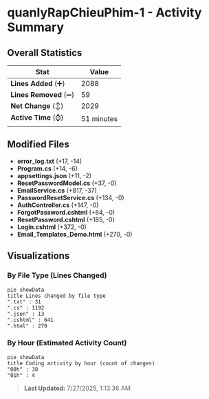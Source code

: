 # quanlyRapChieuPhim-1 - Activity Summary 

## Overall Statistics

| Stat                   | Value                                                             |
| ---------------------- | ----------------------------------------------------------------- |
| **Lines Added** (➕)   | 2088                                          |
| **Lines Removed** (➖) | 59                                        |
| **Net Change** (↕)    | 2029                |
| **Active Time** (⌚)   | 51 minutes |


## Modified Files
- **error_log.txt** (+17, -14)
- **Program.cs** (+14, -6)
- **appsettings.json** (+11, -2)
- **ResetPasswordModel.cs** (+37, -0)
- **EmailService.cs** (+817, -37)
- **PasswordResetService.cs** (+134, -0)
- **AuthController.cs** (+147, -0)
- **ForgotPassword.cshtml** (+84, -0)
- **ResetPassword.cshtml** (+185, -0)
- **Login.cshtml** (+372, -0)
- **Email_Templates_Demo.html** (+270, -0)

## Visualizations

### By File Type (Lines Changed)

```mermaid
pie showData
title Lines changed by file type
".txt" : 31
".cs" : 1192
".json" : 13
".cshtml" : 641
".html" : 270
```

### By Hour (Estimated Activity Count)

```mermaid
pie showData
title Coding activity by hour (count of changes)
"00h" : 38
"01h" : 4
```


> **Last Updated:** 7/27/2025, 1:13:36 AM